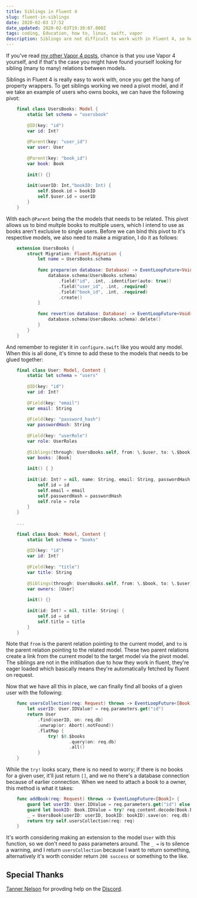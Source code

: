 ```yaml
---
title: Siblings in Fluent 4
slug: fluent-in-siblings
date: 2020-02-03 17:52
date_updated: 2020-02-03T19:39:07.000Z
tags: coding, Education, how to, linux, swift, vapor
description: Siblings are not difficult to work with in Fluent 4, so here's a short how-to.
---
```


If you've read [my other Vapor 4 posts](https://www.inuk.blog/tag/vapor/), chance is that you use Vapor 4 yourself, and if that's the case you might have found yourself looking for sibling (many to many) relations between models.

Siblings in Fluent 4 is really easy to work with, once you get the hang of property wrappers. To get siblings working we need a pivot model, and if we take an example of users who owns books, we can have the following pivot:
```swift
    final class UsersBooks: Model {
        static let schema = "usersbook"
        
        @ID(key: "id")
        var id: Int?
        
        @Parent(key: "user_id")
        var user: User
        
        @Parent(key: "book_id")
        var book: Book
        
        init() {}
        
        init(userID: Int,"bookID: Int) {
            self.$book.id = bookID
            self.$user.id = userID
        }
    }
```

With each `@Parent` being the the models that needs to be related. This pivot allows us to bind multple books to multiple users, which I intend to use as books aren't exclusive to single users. Before we can bind this pivot to it's respective models, we also need to make a migration, I do it as follows:
```swift
    extension UsersBooks {
        struct Migration: Fluent.Migration {
            let name = UsersBooks.schema
            
            func prepare(on database: Database) -> EventLoopFuture<Void> {
                database.schema(UsersBooks.schema)
                    .field("id", .int, .identifier(auto: true))
                    .field("user_id", .int, .required)
                    .field("book_id", .int, .required)
                    .create()
            }
            
            func revert(on database: Database) -> EventLoopFuture<Void> {
                database.schema(UsersBooks.schema).delete()
            }
        }
    }
```

And remember to register it in `configure.swift` like you would any model. When this is all done, it's timne to add these to the models that needs to be glued together:
```swift
    final class User: Model, Content {
        static let schema = "users"
        
        @ID(key: "id")
        var id: Int?
    
        @Field(key: "email")
        var email: String
    
        @Field(key: "password_hash")
        var passwordHash: String
        
        @Field(key: "userRole")
        var role: UserRoles
        
        @Siblings(through: UsersBooks.self, from: \.$user, to: \.$book)
        var books: [Book]
    
        init() { }
    
        init(id: Int? = nil, name: String, email: String, passwordHash: String, role: UserRoles = .everyone) {
            self.id = id
            self.email = email
            self.passwordHash = passwordHash
            self.role = role
        }
    }
    
    ...
    
    final class Book: Model, Content {
    	static let schema = "books"
    
    	@ID(key: "id")
    	var id: Int?
    
    	@Field(key: "title")
    	var title: String
    
    	@Siblings(through: UsersBooks.self, from: \.$book, to: \.$user)
    	var owners: [User]
    
    	init() {}
    
    	init(id: Int? = nil, title: String) {
    		self.id = id
    		self.title = title
    	}
    }
```

Note that `from` is the parent relation pointing to the current model, and `to` is the parent relation pointing to the related model. These two parent relations create a link from the current model to the target model via the pivot model. The siblings are not in the initilsation due to how they work in fluent, they're eager loaded which basically means they're automatically fetched by fluent on request.

Now that we have all this in place, we can finally find all books of a given user with the following:
```swift
    func usersCollection(req: Request) throws -> EventLoopFuture<[Book]> {
        let userID: User.IDValue? = req.parameters.get("id")
        return User
            .find(userID, on: req.db)
            .unwrap(or: Abort(.notFound))
            .flatMap {
                try! $0.$books
                        .query(on: req.db)
                        .all()
            }
    }
```

While the `try!` looks scary, there is no need to worry; if there is no books for a given user, it'll just return `[]`, and we no there's a database connection because of earlier connection. When we need to attach a book to a owner, this method is what it takes:
```swift
    func addBook(req: Request) throws -> EventLoopFuture<[Book]> {
        guard let userID: User.IDValue = req.parameters.get("id") else { throw Abort(.notFound) }
        guard let bookID: Book.IDValue = try? req.content.decode(Book.PurchaseContent.self).id else { throw Abort(.notFound) }
        _ = UsersBook(userID: userID, bookID: bookID).save(on: req.db)
        return try self.usersCollection(req: req)
    }
```

It's worth considering making an extension to the model `User` with this function, so we don't need to pass parameters around. The `_ =` is to silence a warning, and I return `usersCollection` because I want to return something, alternatively it's worth consider return `200 success` or something to the like.

## Special Thanks

[Tanner Nelson](https://github.com/tanner0101) for provding help on the [Discord](https://discordapp.com/invite/vapor).
